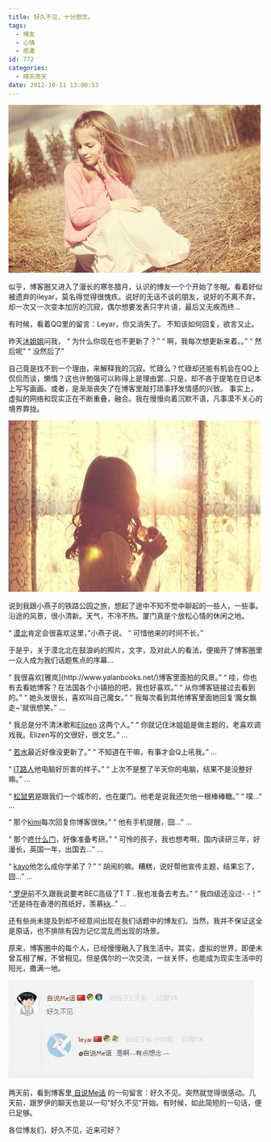 ```yaml
---
title: 好久不见，十分想念。
tags:
  - 博友
  - 心情
  - 感激
id: 772
categories:
  - 晴天雨天
date: 2012-10-11 13:00:53
---
```


![](/images/long-time-no-see.jpg)

似乎，博客圈又进入了漫长的寒冬腊月，认识的博友一个个开始了冬眠。看着好似被遗弃的ileyar，莫名得觉得很愧疚。说好的无话不谈的朋友，说好的不离不弃，却一次又一次变本加厉的沉寂，偶尔想要发表只字片语，最后又无疾而终...

有时候，看着QQ里的留言：Leyar，你又消失了。
  不知该如何回复，欲言又止。

<!--more-->

昨天[沐姐姐](http://mugee.info)问我，
  “ 为什么你现在也不更新了？”
  “ 啊，我每次想更新来着。。”
  “ 然后呢”
  “ 没然后了”

自己竟是找不到一个理由，来解释我的沉寂。忙碌么？忙碌却还能有机会在QQ上侃侃而谈，懒惰？这也许勉强可以称得上是理由罢...只是，却不吝于提笔在日记本上写写画画。或者，是渐渐丧失了在博客里敲打琐事抒发情感的兴致。 事实上，虚拟的网络和现实正在不断重叠，融合。我在慢慢向着沉默不语，凡事漠不关心的境界靠拢。

![](/images/long-time-no-see-2.jpg)

说到我跟小燕子的铁路公园之旅，想起了途中不知不觉中聊起的一些人，一些事。沿途的风景，很小清新。天气，不冷不热。厦门真是个放松心情的休闲之地。

“ [漠北](http://www.1986m.com/blog/)肯定会很喜欢这里，”小燕子说。
   “ 可惜他来的时间不长。”

于是乎，关于漠北北在鼓浪屿的照片，文字，及对此人的看法，便揭开了博客圈里一众人成为我们话题焦点的序幕...
<p>“ 我很喜欢[雅岚](http://www.yalanbooks.net/)博客里面拍的风景。”
  “ 哇，你也有去看她博客？在法国各个小镇拍的吧，我也好喜欢。”
  “ 从你博客链接过去看到的。”
  “ 她头发很长，喜欢叫自己魔女。”
  “ 我每次看到其他博客里面她回复‘魔女飘走~’就很想笑。”
  ...

“ 我总是分不清沐歌和[Elizen](http://elizen.me) 这两个人。”
  “ 你就记住沐姐姐是做主题的，老喜欢调戏我。Elizen写的文很好，很文艺。”
   ...

“ [若水](http://muo.me/)最近好像没更新了。”
  “ 不知道在干嘛，有事才会Q上吼我。”
   ...

“ [IT路人](http://www.itluren.com/)他电脑好厉害的样子。”
  “ 上次不是整了半天你的电脑，结果不是没整好嘛。”
  ...

“ [松鼠男](http://www.80-go.com/)是跟我们一个城市的，也在厦门。他老是说我还欠他一根棒棒糖。”
  “ 噗...”
   ...

“ 那个[kimi](http://www.nomaka.info/)每次回复你博客很快。”
  “ 他有手机提醒，囧...”
   ...

“ 那个[咚什么门](http://dearzd.com/DBlog)，好像准备考研。”
  “ 可怜的孩子，我也想考啊，国内读研三年，好漫长，英国一年，出国去...”
   ...

“ [kayo](http://kayosite.com/)他怎么成你学弟了？”
  “ 胡闹的嘛。糟糕，说好帮他宣传主题，结果忘了，囧...”
   ...

“[ 罗伊](http://dearroy.com)前不久跟我说要考BEC高级了T T ..我也准备去考去。”
  “ 我四级还没过- -！”
  “还是待在香港的孩纸好，羡慕[kk](http://fourseven.net/)..”
  ...

还有些尚未提及到却不经意间出现在我们话题中的博友们。当然，我并不保证这全是原话，也不排除有因为记忆混乱而出现的场景。

原来，博客圈中的每个人，已经慢慢融入了我生活中。其实，虚拟的世界，即便未曾互相了解，不曾相见。但是偶尔的一次交流，一丝关怀，也能成为现实生活中的阳光，撒满一地。

![](/images/qq.jpg)

两天前，看到博客里[ 自说Me话](http://isayme.com/) 的一句留言：好久不见。突然就觉得很感动。几天前，跟罗伊的聊天也是以一句“好久不见”开始。有时候，如此简短的一句话，便已足够。

各位博友们，好久不见，近来可好？
